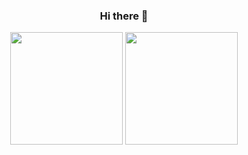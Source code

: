 <div align="center">

  ### Hi there 👋
  
  <img height="180em" src="https://github-readme-stats.vercel.app/api?username=xlwh&show_icons=true&theme=radical&include_all_commits=true&count_private=true"/>
  <img height="180em" src="https://github-readme-stats.vercel.app/api/top-langs/?username=zhuxt2015&layout=compact&langs_count=8&theme=radical"/>
</div>
